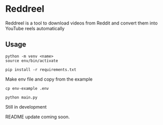 # Reddreel

Reddreel is a tool to download videos from Reddit and convert them into YouTube reels automatically


## Usage

````
python -m venv <name>
source env/bin/activate

pip install -r requirements.txt
````

Make env file and copy from the example
````
cp env-example .env
````

````
python main.py
````


Still in development

README update coming soon.

